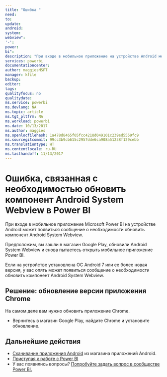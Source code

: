 ```yaml
---
title: "Ошибка "
need: 
to: 
update: 
android: 
system: 
webview": 
'-': 
power: 
bi": 
description: "При входе в мобильное приложение на устройстве Android может появиться сообщение о необходимости обновить компонент Android System Webview."
services: powerbi
documentationcenter: 
author: maggiesMSFT
manager: kfile
backup: 
editor: 
tags: 
qualityfocus: no
qualitydate: 
ms.service: powerbi
ms.devlang: NA
ms.topic: article
ms.tgt_pltfrm: NA
ms.workload: powerbi
ms.date: 10/13/2017
ms.author: maggies
ms.openlocfilehash: 1a478d8465f05fcc4218d049101c239ed5559fc9
ms.sourcegitcommit: 99cc3b9cb615c2957dde6ca908a51238f129cebb
ms.translationtype: HT
ms.contentlocale: ru-RU
ms.lasthandoff: 11/13/2017
---
```

# <a name="error-need-to-update-android-system-webview---power-bi"></a>Ошибка, связанная с необходимостью обновить компонент Android System Webview в Power BI
При входе в мобильное приложение Microsoft Power BI на устройстве Android может появиться сообщение о необходимости обновить компонент Android System Webview. 

Предположим, вы зашли в магазин Google Play, обновили Android System Webview и снова пытаетесь открыть мобильное приложение Power BI. 

Если на устройстве установлена ОС Android 7 или ее более новая версия, у вас опять может появиться сообщение о необходимости обновить компонент Android System Webview. 

## <a name="solution-upgrade-your-version-of-the-chrome-app"></a>Решение: обновление версии приложения Chrome
На самом деле вам нужно обновить приложение Chrome. 

* Вернитесь в магазин Google Play, найдите Chrome и установите обновление.

## <a name="next-steps"></a>Дальнейшие действия
* [Скачивание приложения Android](http://go.microsoft.com/fwlink/?LinkID=544867) из магазина приложений Android.
* [Приступая к работе с Power BI](service-get-started.md)
* У вас появились вопросы? [Попробуйте задать вопрос в сообществе Power BI.](http://community.powerbi.com/)

